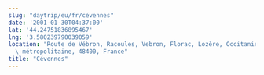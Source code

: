 ```yaml
---
slug: "daytrip/eu/fr/cévennes"
date: '2001-01-30T04:37:00'
lat: '44.24751836895467'
lng: '3.580239790039059'
location: "Route de Vébron, Racoules, Vebron, Florac, Lozère, Occitanie, France\
  \ métropolitaine, 48400, France"
title: "Cévennes"
---
```



